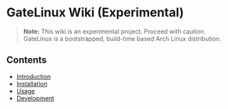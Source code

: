 # GateLinux Wiki (Experimental)

> **Note:** This wiki is an experimental project. Proceed with caution.
> GateLinux is a bootstrapped, build-time based Arch Linux distribution.

## Contents
- [Introduction](introduction.md)
- [Installation](installation.md)
- [Usage](usage.md)
- [Development](development.md)

